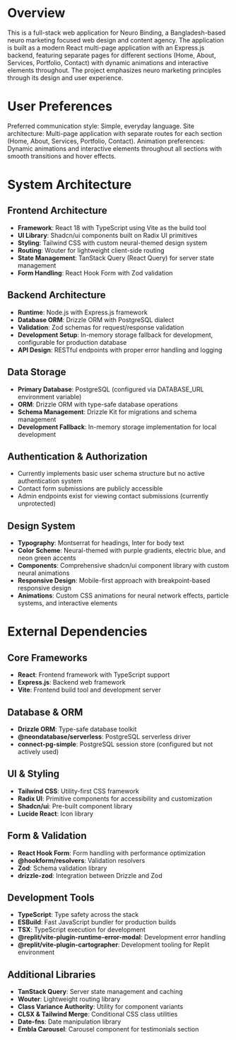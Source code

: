 # Overview

This is a full-stack web application for Neuro Binding, a Bangladesh-based neuro marketing focused web design and content agency. The application is built as a modern React multi-page application with an Express.js backend, featuring separate pages for different sections (Home, About, Services, Portfolio, Contact) with dynamic animations and interactive elements throughout. The project emphasizes neuro marketing principles through its design and user experience.

# User Preferences

Preferred communication style: Simple, everyday language.
Site architecture: Multi-page application with separate routes for each section (Home, About, Services, Portfolio, Contact).
Animation preferences: Dynamic animations and interactive elements throughout all sections with smooth transitions and hover effects.

# System Architecture

## Frontend Architecture
- **Framework**: React 18 with TypeScript using Vite as the build tool
- **UI Library**: Shadcn/ui components built on Radix UI primitives
- **Styling**: Tailwind CSS with custom neural-themed design system
- **Routing**: Wouter for lightweight client-side routing
- **State Management**: TanStack Query (React Query) for server state management
- **Form Handling**: React Hook Form with Zod validation

## Backend Architecture
- **Runtime**: Node.js with Express.js framework
- **Database ORM**: Drizzle ORM with PostgreSQL dialect
- **Validation**: Zod schemas for request/response validation
- **Development Setup**: In-memory storage fallback for development, configurable for production database
- **API Design**: RESTful endpoints with proper error handling and logging

## Data Storage
- **Primary Database**: PostgreSQL (configured via DATABASE_URL environment variable)
- **ORM**: Drizzle ORM with type-safe database operations
- **Schema Management**: Drizzle Kit for migrations and schema management
- **Development Fallback**: In-memory storage implementation for local development

## Authentication & Authorization
- Currently implements basic user schema structure but no active authentication system
- Contact form submissions are publicly accessible
- Admin endpoints exist for viewing contact submissions (currently unprotected)

## Design System
- **Typography**: Montserrat for headings, Inter for body text
- **Color Scheme**: Neural-themed with purple gradients, electric blue, and neon green accents
- **Components**: Comprehensive shadcn/ui component library with custom neural animations
- **Responsive Design**: Mobile-first approach with breakpoint-based responsive design
- **Animations**: Custom CSS animations for neural network effects, particle systems, and interactive elements

# External Dependencies

## Core Frameworks
- **React**: Frontend framework with TypeScript support
- **Express.js**: Backend web framework
- **Vite**: Frontend build tool and development server

## Database & ORM
- **Drizzle ORM**: Type-safe database toolkit
- **@neondatabase/serverless**: PostgreSQL serverless driver
- **connect-pg-simple**: PostgreSQL session store (configured but not actively used)

## UI & Styling
- **Tailwind CSS**: Utility-first CSS framework
- **Radix UI**: Primitive components for accessibility and customization
- **Shadcn/ui**: Pre-built component library
- **Lucide React**: Icon library

## Form & Validation
- **React Hook Form**: Form handling with performance optimization
- **@hookform/resolvers**: Validation resolvers
- **Zod**: Schema validation library
- **drizzle-zod**: Integration between Drizzle and Zod

## Development Tools
- **TypeScript**: Type safety across the stack
- **ESBuild**: Fast JavaScript bundler for production builds
- **TSX**: TypeScript execution for development
- **@replit/vite-plugin-runtime-error-modal**: Development error handling
- **@replit/vite-plugin-cartographer**: Development tooling for Replit environment

## Additional Libraries
- **TanStack Query**: Server state management and caching
- **Wouter**: Lightweight routing library
- **Class Variance Authority**: Utility for component variants
- **CLSX & Tailwind Merge**: Conditional CSS class utilities
- **Date-fns**: Date manipulation library
- **Embla Carousel**: Carousel component for testimonials section